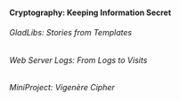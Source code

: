 <h4>Cryptography: Keeping Information Secret</h4>
<h6>GladLibs: Stories from Templates</h6>
<h6>Web Server Logs: From Logs to Visits</h6>
<h6>MiniProject: Vigenère Cipher</h6>
